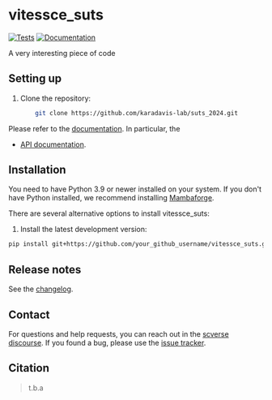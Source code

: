 # vitessce_suts

[![Tests][badge-tests]][link-tests]
[![Documentation][badge-docs]][link-docs]

[badge-tests]: https://img.shields.io/github/actions/workflow/status/your_github_username/vitessce_suts/test.yaml?branch=main
[link-tests]: https://github.com/your_github_username/vitessce_suts/actions/workflows/test.yml
[badge-docs]: https://img.shields.io/readthedocs/vitessce_suts

A very interesting piece of code

## Setting up

1. Clone the repository:
    ```zsh
        git clone https://github.com/karadavis-lab/suts_2024.git
    ```

Please refer to the [documentation][link-docs]. In particular, the

-   [API documentation][link-api].

## Installation

You need to have Python 3.9 or newer installed on your system. If you don't have
Python installed, we recommend installing [Mambaforge](https://github.com/conda-forge/miniforge#mambaforge).

There are several alternative options to install vitessce_suts:

<!--
1) Install the latest release of `vitessce_suts` from `PyPI <https://pypi.org/project/vitessce_suts/>`_:

```bash
pip install vitessce_suts
```
-->

1. Install the latest development version:

```bash
pip install git+https://github.com/your_github_username/vitessce_suts.git@main
```

## Release notes

See the [changelog][changelog].

## Contact

For questions and help requests, you can reach out in the [scverse discourse][scverse-discourse].
If you found a bug, please use the [issue tracker][issue-tracker].

## Citation

> t.b.a

[scverse-discourse]: https://discourse.scverse.org/
[issue-tracker]: https://github.com/your_github_username/vitessce_suts/issues
[changelog]: https://vitessce_suts.readthedocs.io/latest/changelog.html
[link-docs]: https://vitessce_suts.readthedocs.io
[link-api]: https://vitessce_suts.readthedocs.io/latest/api.html
